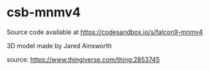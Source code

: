 # csb-mnmv4

Source code available at https://codesandbox.io/s/falcon9-mnmv4

3D model made by Jared Ainsworth

source: https://www.thingiverse.com/thing:2853745
